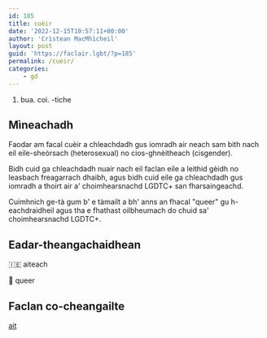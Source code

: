 ```yaml
---
id: 185
title: cuèir
date: '2022-12-15T10:57:11+00:00'
author: 'Crìstean MacMhìcheil'
layout: post
guid: 'https://faclair.lgbt/?p=185'
permalink: /cueir/
categories:
    - gd
---
```


1. bua. coi. -tiche

## Mìneachadh

Faodar am facal cuèir a chleachdadh gus iomradh air neach sam bith nach eil eile-sheòrsach (heterosexual) no cios-ghnèitheach (cisgender).

Bidh cuid ga chleachdadh nuair nach eil faclan eile a leithid gèidh no leasbach freagarrach dhaibh, agus bidh cuid eile ga chleachdadh gus iomradh a thoirt air a' choimhearsnachd LGDTC+ san fharsaingeachd.

Cuimhnich ge-tà gum b' e tàmailt a bh' anns an fhacal "queer" gu h-eachdraidheil agus tha e fhathast oilbheumach do chuid sa' choimhearsnachd LGDTC+.

## Eadar-theangachaidhean

&#x1f1ee;&#x1f1ea; aiteach

&#x1f3f4;&#xe0067;&#xe0062;&#xe0065;&#xe006e;&#xe0067;&#xe007f; queer

## Faclan co-cheangailte

[ait](https://faclair.lgbt/ait/)
